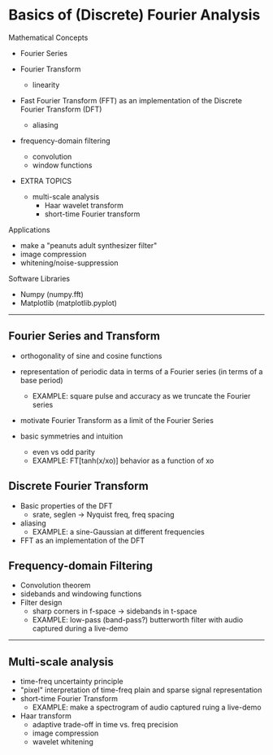 # Basics of (Discrete) Fourier Analysis

Mathematical Concepts

  * Fourier Series
  * Fourier Transform
    * linearity
  * Fast Fourier Transform (FFT) as an implementation of the Discrete Fourier Transform (DFT)
    * aliasing
  * frequency-domain filtering
    * convolution
    * window functions

  * EXTRA TOPICS
    * multi-scale analysis
      * Haar wavelet transform
      * short-time Fourier transform

Applications

  * make a "peanuts adult synthesizer filter"
  * image compression
  * whitening/noise-suppression

Software Libraries

  * Numpy (numpy.fft)
  * Matplotlib (matplotlib.pyplot)

--------------------------------------------------

## Fourier Series and Transform

  * orthogonality of sine and cosine functions
  * representation of periodic data in terms of a Fourier series (in terms of a base period)
    * EXAMPLE: square pulse and accuracy as we truncate the Fourier series 

  * motivate Fourier Transform as a limit of the Fourier Series

  * basic symmetries and intuition
    * even vs odd parity
    * EXAMPLE: FT[tanh(x/xo)] behavior as a function of xo

## Discrete Fourier Transform

  * Basic properties of the DFT
    * srate, seglen -> Nyquist freq, freq spacing
  * aliasing
    * EXAMPLE: a sine-Gaussian at different frequencies
  * FFT as an implementation of the DFT

## Frequency-domain Filtering

  * Convolution theorem
  * sidebands and windowing functions
  * Filter design
    * sharp corners in f-space -> sidebands in t-space
    * EXAMPLE: low-pass (band-pass?) butterworth filter with audio captured during a live-demo

--------------------------------------------------

## Multi-scale analysis

  * time-freq uncertainty principle
  * "pixel" interpretation of time-freq plain and sparse signal representation
  * short-time Fourier Transform
    * EXAMPLE: make a spectrogram of audio captured ruing a live-demo
  * Haar transform
    * adaptive trade-off in time vs. freq precision
    * image compression
    * wavelet whitening
